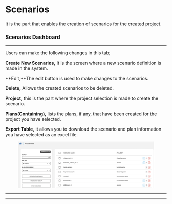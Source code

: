 # Scenarios

It is the part that enables the creation of scenarios for the created project.

### **Scenarios Dashboard**

***

Users can make the following changes in this tab;

**Create New Scenarios,** It is the screen where a new scenario definition is made in the system.

**Edit,**The edit button is used to make changes to the scenarios.

**Delete,** Allows the created scenarios to be deleted.

**Project,** this is the part where the project selection is made to create the scenario.

**Plans(Containing),** lists the plans, if any, that have been created for the project you have selected.

**Export Table,** it allows you to download the scenario and plan information you have selected as an excel file.

<figure><img src="../.gitbook/assets/Ekran Resmi 2023-06-20 21.46.47.png" alt=""><figcaption></figcaption></figure>

***

***

